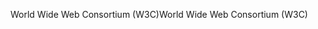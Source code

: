 <span data-ttu-id="30c06-101">World Wide Web Consortium (W3C)</span><span class="sxs-lookup"><span data-stu-id="30c06-101">World Wide Web Consortium (W3C)</span></span>